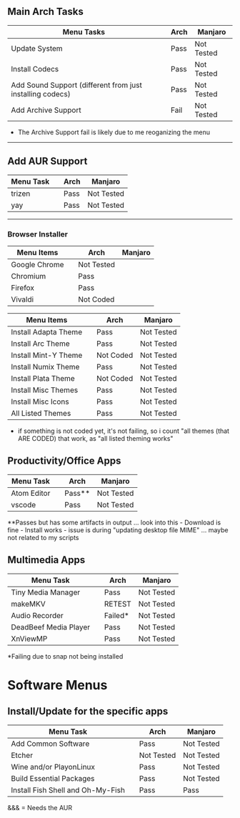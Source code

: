
## Main Arch Tasks 

| Menu Tasks                                                |   | Arch | Manjaro    |
|-----------------------------------------------------------|---|------|------------|
| Update System                                             |   | Pass | Not Tested |
| Install Codecs                                            |   | Pass | Not Tested |
| Add Sound Support (different from just installing codecs) |   | Pass | Not Tested |
| Add Archive Support                                       |   | Fail | Not Tested |

- The Archive Support fail is likely due to me reoganizing the menu 

---
## Add AUR Support 

| Menu Task |   | Arch | Manjaro    |
|-----------|---|------|------------|
| trizen    |   | Pass | Not Tested |
| yay       |   | Pass | Not Tested |

--- 
### Browser Installer 

| Menu Items    |   | Arch       | Manjaro |
|---------------|---|------------|---------|
| Google Chrome |   | Not Tested |         |
| Chromium      |   | Pass       |         |
| Firefox       |   | Pass       |         |
| Vivaldi       |   | Not Coded  |         |


| Menu Items           |   | Arch      | Manjaro    |
|----------------------|---|-----------|------------|
| Install Adapta Theme |   | Pass      | Not Tested |
| Install Arc Theme    |   | Pass      | Not Tested |
| Install Mint-Y Theme |   | Not Coded | Not Tested |
| Install Numix Theme  |   | Pass      | Not Tested |
| Install Plata Theme  |   | Not Coded | Not Tested |
| Install Misc Themes  |   | Pass      | Not Tested |
| Install Misc Icons   |   | Pass      | Not Tested |
| All Listed Themes    |   | Pass      | Not Tested |

- if something is not coded yet, it's not failing, so i count "all themes (that ARE CODED) that work, as "all listed theming works"

## Productivity/Office Apps 

| Menu Task   |   | Arch   | Manjaro    |
|-------------|---|--------|------------|
| Atom Editor |   | Pass** | Not Tested |
| vscode      |   | Pass   | Not Tested |

**Passes but has some artifacts in output ... look into this 
    - Download is fine 
    - Install works 
      - issue is during "updating desktop file MIME" ... maybe not related to my scripts 


## Multimedia Apps

| Menu Task             |   | Arch    | Manjaro    |
|-----------------------|---|---------|------------|
| Tiny Media Manager    |   | Pass    | Not Tested |
| makeMKV               |   | RETEST  | Not Tested |
| Audio Recorder        |   | Failed* | Not Tested |
| DeadBeef Media Player |   | Pass    | Not Tested |
| XnViewMP              |   | Pass    | Not Tested |

*Failing due to snap not being installed 


# Software Menus
## Install/Update for the specific apps

| Menu Task                         |   | Arch       | Manjaro    |
|-----------------------------------|---|------------|------------|
| Add Common Software               |   | Pass       | Not Tested |
| Etcher                            |   | Not Tested | Not Tested |
| Wine and/or PlayonLinux           |   | Pass       | Not Tested |
| Build Essential Packages          |   | Pass       | Not Tested |
| Install Fish Shell and Oh-My-Fish |   | Pass       | Pass       |

&&& = Needs the AUR 